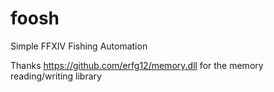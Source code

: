 # foosh
Simple FFXIV Fishing Automation

Thanks https://github.com/erfg12/memory.dll for the memory reading/writing library

